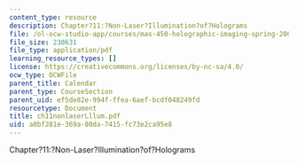 ```yaml
---
content_type: resource
description: Chapter?11:?Non-Laser?Illumination?of?Holograms
file: /ol-ocw-studio-app/courses/mas-450-holographic-imaging-spring-2003/a0bf281e369a80da7415fc73e2ca95e8_ch11nonlaserLllum.pdf
file_size: 230631
file_type: application/pdf
learning_resource_types: []
license: https://creativecommons.org/licenses/by-nc-sa/4.0/
ocw_type: OCWFile
parent_title: Calendar
parent_type: CourseSection
parent_uid: ef5de82e-994f-ffea-6aef-bcdf048249fd
resourcetype: Document
title: ch11nonlaserLllum.pdf
uid: a0bf281e-369a-80da-7415-fc73e2ca95e8
---
```

Chapter?11:?Non-Laser?Illumination?of?Holograms